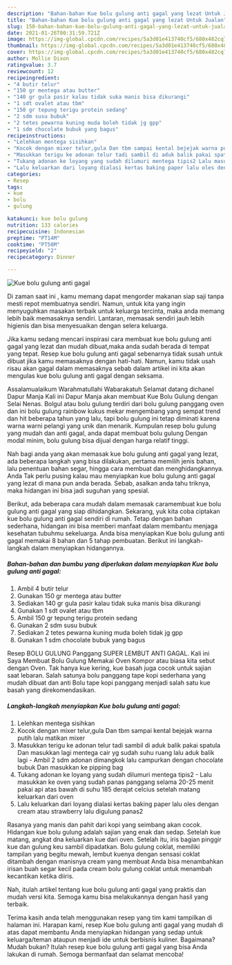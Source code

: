 ```yaml
---
description: "Bahan-bahan Kue bolu gulung anti gagal yang lezat Untuk Jualan"
title: "Bahan-bahan Kue bolu gulung anti gagal yang lezat Untuk Jualan"
slug: 150-bahan-bahan-kue-bolu-gulung-anti-gagal-yang-lezat-untuk-jualan
date: 2021-01-26T00:31:59.721Z
image: https://img-global.cpcdn.com/recipes/5a3d01e413740cf5/680x482cq70/kue-bolu-gulung-anti-gagal-foto-resep-utama.jpg
thumbnail: https://img-global.cpcdn.com/recipes/5a3d01e413740cf5/680x482cq70/kue-bolu-gulung-anti-gagal-foto-resep-utama.jpg
cover: https://img-global.cpcdn.com/recipes/5a3d01e413740cf5/680x482cq70/kue-bolu-gulung-anti-gagal-foto-resep-utama.jpg
author: Mollie Dixon
ratingvalue: 3.7
reviewcount: 12
recipeingredient:
- "4 butir telur"
- "150 gr mentega atau butter"
- "140 gr gula pasir kalau tidak suka manis bisa dikurangi"
- "1 sdt ovalet atau tbm"
- "150 gr tepung terigu protein sedang"
- "2 sdm susu bubuk"
- "2 tetes pewarna kuning muda boleh tidak jg gpp"
- "1 sdm chocolate bubuk yang bagus"
recipeinstructions:
- "Lelehkan mentega sisihkan"
- "Kocok dengan mixer telur,gula Dan tbm sampai kental bejejak warna putih lalu matikan mixer"
- "Masukkan terigu ke adonan telur tadi sambil di aduk balik pakai spatula Dan masukkan lagi mentega cair yg sudah suhu ruang lalu aduk balik lagi Ambil 2 sdm adonan dimangkok lalu campurkan dengan chocolate bubuk Dan masukkan ke pipping bag"
- "Tukang adonan ke loyang yang sudah dilumuri mentega tipis2 Lalu masukkan ke oven yang sudah panas panggang selama 20-25 menit pakai api atas bawah di suhu 185 derajat celcius setelah matang keluarkan dari oven"
- "Lalu keluarkan dari loyang dialasi kertas baking paper lalu oles dengan cream atau strawberry lalu digulung panas2"
categories:
- Resep
tags:
- kue
- bolu
- gulung

katakunci: kue bolu gulung 
nutrition: 133 calories
recipecuisine: Indonesian
preptime: "PT14M"
cooktime: "PT50M"
recipeyield: "2"
recipecategory: Dinner

---
```



![Kue bolu gulung anti gagal](https://img-global.cpcdn.com/recipes/5a3d01e413740cf5/680x482cq70/kue-bolu-gulung-anti-gagal-foto-resep-utama.jpg)

Di zaman  saat ini , kamu memang dapat mengorder makanan siap saji tanpa mesti repot membuatnya sendiri. Namun, untuk kita yang ingin menyuguhkan masakan terbaik untuk keluarga tercinta, maka anda memang lebih baik memasaknya sendiri. Lantaran, memasak sendiri jauh lebih higienis dan bisa menyesuaikan dengan selera keluarga.

Jika kamu sedang mencari inspirasi cara membuat kue bolu gulung anti gagal yang lezat dan mudah dibuat,maka anda sudah berada di tempat yang tepat. Resep kue bolu gulung anti gagal  sebenarnya tidak susah untuk dibuat jika kamu memasaknya dengan hati-hati. Namun, kamu tidak usah risau akan gagal dalam memasaknya 
sebab dalam artikel ini kita akan mengulas kue bolu gulung anti gagal dengan seksama.  

Assalamualaikum Warahmatullahi Wabarakatuh Selamat datang dichanel Dapur Manja Kali ini Dapur Manja akan membuat Kue Bolu Gulung dengan Selai Nenas. Bolgul atau bolu gulung terdiri dari bolu gulung panggang oven dan ini bolu gulung rainbow kukus mekar mengembang yang sempat trend dan hit beberapa tahun yang lalu, tapi bolu gulung ini tetap diminati karena warna warni pelangi yang unik dan menarik. Kumpulan resep bolu gulung yang mudah dan anti gagal, anda dapat membuat bolu gulung Dengan modal minim, bolu gulung bisa dijual dengan harga relatif tinggi.

Nah bagi anda yang akan memasak kue bolu gulung anti gagal yang lezat, ada beberapa langkah yang bisa dilakukan, pertama memilih jenis bahan, lalu penentuan bahan segar, hingga cara membuat dan menghidangkannya. Anda Tak perlu pusing kalau mau menyiapkan kue bolu gulung anti gagal yang lezat di mana pun anda berada. Sebab, asalkan anda  tahu triknya, maka hidangan ini bisa jadi suguhan yang spesial.

Berikut, ada beberapa cara mudah dalam memasak caramembuat kue bolu gulung anti gagal yang siap dihidangkan. Sekarang, yuk kita coba ciptakan kue bolu gulung anti gagal sendiri di rumah. Tetap dengan bahan sederhana, hidangan ini bisa memberi manfaat dalam membantu menjaga kesehatan tubuhmu sekeluarga. Anda bisa menyiapkan Kue bolu gulung anti gagal memakai 8 bahan dan 5 tahap pembuatan. Berikut ini langkah-langkah dalam menyiapkan hidangannya.

<!--inarticleads1-->

##### Bahan-bahan dan bumbu yang diperlukan dalam menyiapkan Kue bolu gulung anti gagal:

1. Ambil 4 butir telur
1. Gunakan 150 gr mentega atau butter
1. Sediakan 140 gr gula pasir kalau tidak suka manis bisa dikurangi
1. Gunakan 1 sdt ovalet atau tbm
1. Ambil 150 gr tepung terigu protein sedang
1. Gunakan 2 sdm susu bubuk
1. Sediakan 2 tetes pewarna kuning muda boleh tidak jg gpp
1. Gunakan 1 sdm chocolate bubuk yang bagus


Resep BOLU GULUNG Panggang SUPER LEMBUT ANTI GAGAL. Kali ini Saya Membuat Bolu Gulung Memakai Oven Kompor atau biasa kita sebut dengan Oven. Tak hanya kue kering, kue basah juga cocok untuk sajian saat lebaran. Salah satunya bolu panggang tape kopi sederhana yang mudah dibuat dan anti Bolu tape kopi panggang menjadi salah satu kue basah yang direkomendasikan. 

<!--inarticleads2-->

##### Langkah-langkah menyiapkan Kue bolu gulung anti gagal:

1. Lelehkan mentega sisihkan
1. Kocok dengan mixer telur,gula Dan tbm sampai kental bejejak warna putih lalu matikan mixer
1. Masukkan terigu ke adonan telur tadi sambil di aduk balik pakai spatula Dan masukkan lagi mentega cair yg sudah suhu ruang lalu aduk balik lagi - Ambil 2 sdm adonan dimangkok lalu campurkan dengan chocolate bubuk Dan masukkan ke pipping bag
1. Tukang adonan ke loyang yang sudah dilumuri mentega tipis2 - Lalu masukkan ke oven yang sudah panas panggang selama 20-25 menit pakai api atas bawah di suhu 185 derajat celcius setelah matang keluarkan dari oven
1. Lalu keluarkan dari loyang dialasi kertas baking paper lalu oles dengan cream atau strawberry lalu digulung panas2


Rasanya yang manis dan pahit dari kopi yang seimbang akan cocok. Hidangan kue bolu gulung adalah sajian yang enak dan sedap. Setelah kue matang, angkat dna keluarkan kue dari oven. Setelah itu, iris bagian pinggir kue dan gulung keu sambil dipadatkan. Bolu gulung coklat, memiliki tampilan yang begitu mewah, lembut kuenya dengan sensasi coklat ditambah dengan manisnya cream yang membuat Anda bisa menambahkan irisan buah segar kecil pada cream bolu gulung coklat untuk menambah kecantikan ketika diiris. 

Nah, itulah artikel tentang  kue bolu gulung anti gagal  yang praktis dan mudah versi kita. Semoga kamu bisa melakukannya dengan hasil yang terbaik. 

Terima kasih anda telah menggunakan resep yang tim kami tampilkan di halaman ini. Harapan kami, resep  Kue bolu gulung anti gagal yang mudah di atas dapat membantu Anda menyiapkan hidangan yang sedap untuk keluarga/teman ataupun menjadi ide untuk berbisnis kuliner. Bagaimana? Mudah bukan? Itulah resep kue bolu gulung anti gagal yang bisa Anda lakukan di rumah. Semoga bermanfaat dan selamat mencoba!

